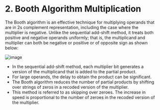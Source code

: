 # 2.  Booth Algorithm Multiplication

The Booth algorithm is an effective technique for multiplying operands that are in 2s complement representation, including the case where the multiplier is negative. Unlike the sequential add-shift method, it treats both positive and negative operands uniformly; that is, the multiplicand and multiplier can both be negative or positive or of 
opposite sign as shown below:

![image](https://github.com/MahmouodMagdi/Fixed-Point-Multiplications/assets/72949261/4a99b622-f4a7-4593-966b-170610d1c0df)


* In the sequential add-shift method, each multiplier bit generates a version of the multiplicand that is added to the partial product.
* For large operands, the delay to obtain the product can be significant.
* The Booth algorithm reduces the number of partial products by shifting over strings of zeros in a recoded version of the multiplier.
* This method is referred to as skipping over zeroes. The increase in speed is proportional to the number of zeroes in the recoded version of the multiplier.
